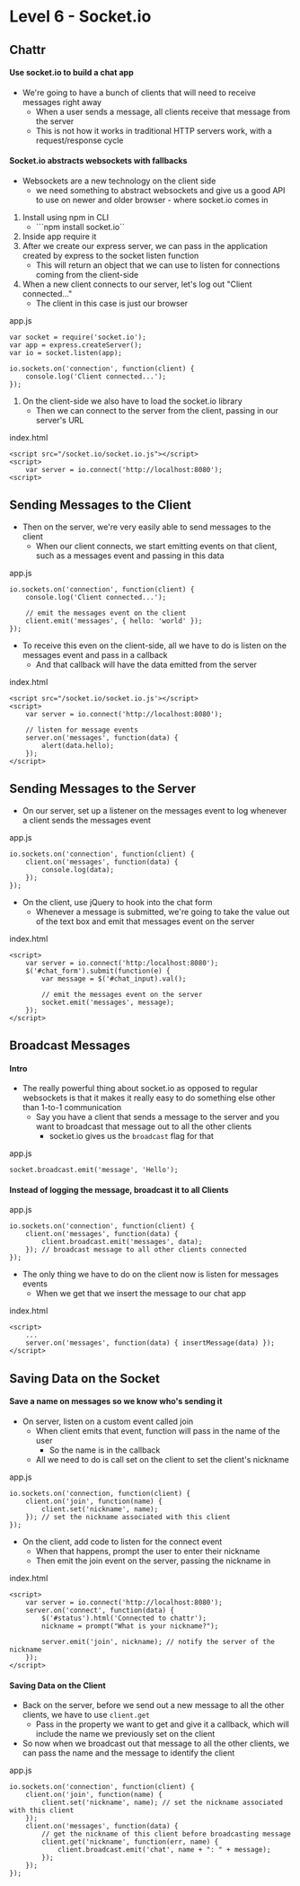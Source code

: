# Level 6 - Socket.io

## Chattr

#### Use socket.io to build a chat app

* We're going to have a bunch of clients that will need to receive messages right away
	* When a user sends a message, all clients receive that message from the server
	* This is not how it works in traditional HTTP servers work, with a request/response cycle

#### Socket.io abstracts websockets with fallbacks

* Websockets are a new technology on the client side
	* we need something to abstract websockets and give us a good API to use on newer and older browser - where socket.io comes in

1. Install using npm in CLI
	* ```npm install socket.io``
2. Inside app require it
3. After we create our express server, we can pass in the application created by express to the socket listen function
	* This will return an object that we can use to listen for connections coming from the client-side
4. When a new client connects to our server, let's log out "Client connected..."
	* The client in this case is just our browser

app.js

```
var socket = require('socket.io');
var app = express.createServer();
var io = socket.listen(app);

io.sockets.on('connection', function(client) {
	console.log('Client connected...');
});	
```

1. On the client-side we also have to load the socket.io library
	* Then we can connect to the server from the client, passing in our server's URL

index.html

```
<script src="/socket.io/socket.io.js"></script>
<script>
	var server = io.connect('http://localhost:8080');
<script>
```

## Sending Messages to the Client

* Then on the server, we're very easily able to send messages to the client
	* When our client connects, we start emitting events on that client, such as a messages event and passing in this data

app.js
```
io.sockets.on('connection', function(client) {
	console.log('Client connected...');
	
	// emit the messages event on the client
	client.emit('messages', { hello: 'world' });
});
```

* To receive this even on the client-side, all we have to do is listen on the messages event and pass in a callback
	* And that callback will have the data emitted from the server

index.html

```
<script src="/socket.io/socket.io.js'></script>
<script>
	var server = io.connect('http://localhost:8080');
	
	// listen for message events
	server.on('messages', function(data) {
		alert(data.hello);
	});
</script>
```

## Sending Messages to the Server

* On our server, set up a listener on the messages event to log whenever a client sends the messages event


app.js

```
io.sockets.on('connection', function(client) {
	client.on('messages', function(data) {
		console.log(data);
	});
});
```

* On the client, use jQuery to hook into the chat form
	* Whenever a message is submitted, we're going to take the value out of the text box and emit that messages event on the server

index.html

```
<script>
	var server = io.connect('http:/localhost:8080');
	$('#chat_form').submit(function(e) {
		var message = $('#chat_input).val();
		
		// emit the messages event on the server
		socket.emit('messages', message);
	});
</script>
```

## Broadcast Messages

#### Intro

* The really powerful thing about socket.io as opposed to regular websockets is that it makes it really easy to do something else other than 1-to-1 communication
	* Say you have a client that sends a message to the server and you want to broadcast that message out to all the other clients
		* socket.io gives us the ```broadcast``` flag for that

app.js

```
socket.broadcast.emit('message', 'Hello');
```

#### Instead of logging the message, broadcast it to all Clients

app.js

```
io.sockets.on('connection', function(client) {
	client.on('messages', function(data) {
		client.broadcast.emit('messages', data);
	}); // broadcast message to all other clients connected
});
```

* The only thing we have to do on the client now is listen for messages events
	* When we get that we insert the message to our chat app

index.html

```
<script>
	...
	server.on('messages', function(data) { insertMessage(data) });
</script>
```

## Saving Data on the Socket

#### Save a name on messages so we know who's sending it

* On server, listen on a custom event called join
	* When client emits that event, function will pass in the name of the user
		* So the name is in the callback
	* All we need to do is call set on the client to set the client's nickname

app.js

```
io.sockets.on('connection, function(client) {
	client.on('join', function(name) {
		client.set('nickname', name);
	}); // set the nickname associated with this client
});
```

* On the client, add code to listen for the connect event
	* When that happens, prompt the user to enter their nickname
	* Then emit the join event on the server, passing the nickname in

index.html

```
<script>
	var server = io.connect('http://localhost:8080');
	server.on('connect', function(data) {
		$('#status').html('Connected to chattr');
		nickname = prompt("What is your nickname?");
		
		server.emit('join', nickname); // notify the server of the nickname
	});
</script>
```

#### Saving Data on the Client

* Back on the server, before we send out a new message to all the other clients, we have to use ```client.get```	
	* Pass in the property we want to get and give it a callback, which will include the name we previously set on the client
* So now when we broadcast out that message to all the other clients, we can pass the name and the message to identify the client

app.js

```
io.sockets.on('connection', function(client) {
	client.on('join', function(name) {
		client.set('nickname', name); // set the nickname associated with this client
	});
	client.on('messages', function(data) {
		// get the nickname of this client before broadcasting message
		client.get('nickname', function(err, name) {
			client.broadcast.emit('chat', name + ": " + message);
		});
	});
});
```